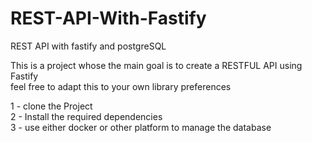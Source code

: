 # REST-API-With-Fastify
REST API with fastify and postgreSQL

This is a project whose the main goal is to create a RESTFUL API using Fastify <br>
feel free to adapt this to your own library preferences 

1 - clone the Project <br>
2 - Install the required dependencies <br>
3 - use either docker or other platform to manage the database <br>
